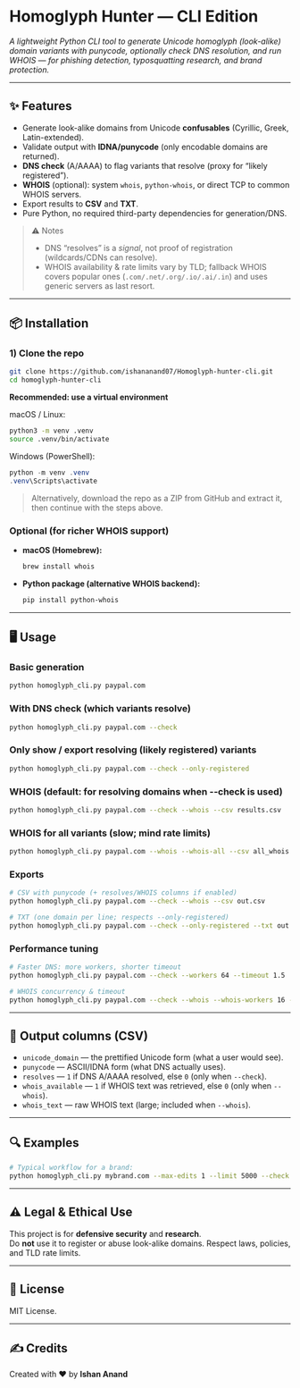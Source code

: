 # Homoglyph Hunter — CLI Edition

*A lightweight Python CLI tool to generate Unicode homoglyph (look-alike) domain variants with punycode, optionally check DNS resolution, and run WHOIS — for phishing detection, typosquatting research, and brand protection.*

---

## ✨ Features
- Generate look-alike domains from Unicode **confusables** (Cyrillic, Greek, Latin-extended).
- Validate output with **IDNA/punycode** (only encodable domains are returned).
- **DNS check** (A/AAAA) to flag variants that resolve (proxy for “likely registered”).
- **WHOIS** (optional): system `whois`, `python-whois`, or direct TCP to common WHOIS servers.
- Export results to **CSV** and **TXT**.
- Pure Python, no required third-party dependencies for generation/DNS.

> ⚠️ Notes  
> - DNS “resolves” is a *signal*, not proof of registration (wildcards/CDNs can resolve).  
> - WHOIS availability & rate limits vary by TLD; fallback WHOIS covers popular ones (`.com/.net/.org/.io/.ai/.in`) and uses generic servers as last resort.  

---

## 📦 Installation

### 1) Clone the repo
```bash
git clone https://github.com/ishananand07/Homoglyph-hunter-cli.git
cd homoglyph-hunter-cli
```

**Recommended: use a virtual environment**

macOS / Linux:
```bash
python3 -m venv .venv
source .venv/bin/activate
```

Windows (PowerShell):
```powershell
python -m venv .venv
.venv\Scripts\activate
```

> Alternatively, download the repo as a ZIP from GitHub and extract it, then continue with the steps above.

### Optional (for richer WHOIS support)
- **macOS (Homebrew):**
  ```bash
  brew install whois
  ```
- **Python package (alternative WHOIS backend):**
  ```bash
  pip install python-whois
  ```

---

## 🖥️ Usage

### Basic generation
```bash
python homoglyph_cli.py paypal.com
```

### With DNS check (which variants resolve)
```bash
python homoglyph_cli.py paypal.com --check
```

### Only show / export resolving (likely registered) variants
```bash
python homoglyph_cli.py paypal.com --check --only-registered
```

### WHOIS (default: for resolving domains when --check is used)
```bash
python homoglyph_cli.py paypal.com --check --whois --csv results.csv
```

### WHOIS for **all** variants (slow; mind rate limits)
```bash
python homoglyph_cli.py paypal.com --whois --whois-all --csv all_whois.csv
```

### Exports
```bash
# CSV with punycode (+ resolves/WHOIS columns if enabled)
python homoglyph_cli.py paypal.com --check --whois --csv out.csv

# TXT (one domain per line; respects --only-registered)
python homoglyph_cli.py paypal.com --check --only-registered --txt out.txt
```

### Performance tuning
```bash
# Faster DNS: more workers, shorter timeout
python homoglyph_cli.py paypal.com --check --workers 64 --timeout 1.5

# WHOIS concurrency & timeout
python homoglyph_cli.py paypal.com --check --whois --whois-workers 16 --whois-timeout 5
```

---

## 📂 Output columns (CSV)

- `unicode_domain` — the prettified Unicode form (what a user would see).
- `punycode` — ASCII/IDNA form (what DNS actually uses).
- `resolves` — `1` if DNS A/AAAA resolved, else `0` (only when `--check`).
- `whois_available` — `1` if WHOIS text was retrieved, else `0` (only when `--whois`).
- `whois_text` — raw WHOIS text (large; included when `--whois`).

---

## 🔍 Examples

```bash
# Typical workflow for a brand:
python homoglyph_cli.py mybrand.com --max-edits 1 --limit 5000 --check --only-registered --whois --csv mybrand_watch.csv
```

---

## ⚠️ Legal & Ethical Use
This project is for **defensive security** and **research**.  
Do **not** use it to register or abuse look-alike domains. Respect laws, policies, and TLD rate limits.

---

## 📜 License
MIT License.

---

## ✍️ Credits
Created with ❤️ by **Ishan Anand**
